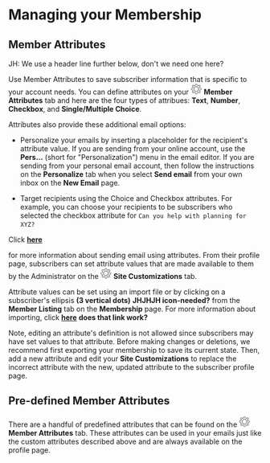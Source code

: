 # Managing your Membership

<span id="gv-2members-4membersattributes"></span>
## Member Attributes

<span class="todo">
JH: We use a header line further below, don't we need one here?
</span>

Use Member Attributes to save subscriber information that is specific to
your account needs.
You can define attributes on your
<img src="/docimages/transparent-gear-icon.png" height="22">
**Member Attributes** tab and here are the four types of attribues:
**Text**, **Number**, **Checkbox**, and **Single/Multiple Choice**.

Attributes also provide these additional email options:

* Personalize your emails by inserting a placeholder for the recipient's
attribute value.
If you are sending from your online account, use the **Pers…** (short
for "Personalization") menu in the email editor.
If you are sending from your personal email account, then follow the
instructions on the **Personalize** tab when you select **Send email**
from your own inbox on the **New Email** page.

* Target recipients using the Choice and Checkbox attributes.
For example, you can choose your recipients to be subscribers who
selected the checkbox attribute for `Can you help with planning for
XYZ?`

Click [**here**](/3-send/1-sendOnline.md?[LINK-QARGS-DOC]#gv-3send-1sendOnline)

for more information about sending email using attributes.
From their profile page, subscribers can set attribute values that
are made available to them by the Administrator on the 
<img src="/docimages/transparent-gear-icon.png" height="22">
**Site Customizations** tab.  

Attribute values can be set using an import file or by clicking on a
subscriber's ellipsis **(3 vertical dots)**
<span class="todo">
**JHJHJH icon-needed?**
</span>
from the **Member Listing** tab on the **Membership** page.
For more information about importing,
click [**here**](/2-members/1_2-membersImport.md?[LINK-QARGS-DOC]#gv-2members-zmembersimport)
<span class="todo">
**does that link work?**
</span>

Note, editing an attribute's definition is not allowed since
subscribers may have set values to that attribute.
Before making changes or deletions, we recommend first exporting your
membership to save its current state.
Then, add a new attribute and edit your **Site Customizations** to
replace the incorrect attribute with the new, updated attribute to the
subscriber profile page.

## Pre-defined Member Attributes
There are a handful of predefined attributes that can be found on the
<img src="/docimages/transparent-gear-icon.png" height="22">
**Member Attributes** tab.
These attributes can be used in your emails just like the custom
attributes described above and are always available on the profile page.
